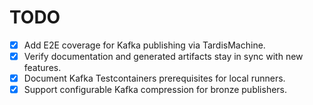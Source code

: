 # TODO

- [x] Add E2E coverage for Kafka publishing via TardisMachine.
- [x] Verify documentation and generated artifacts stay in sync with new features.
- [x] Document Kafka Testcontainers prerequisites for local runners.
- [x] Support configurable Kafka compression for bronze publishers.

